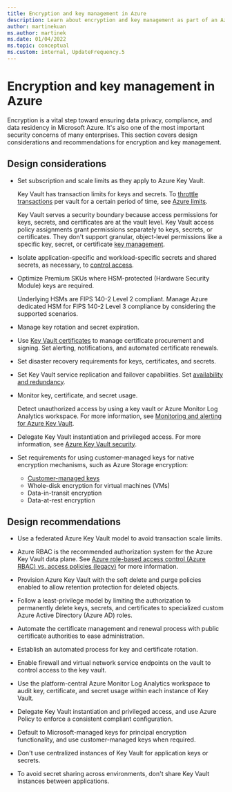 ```yaml
---
title: Encryption and key management in Azure
description: Learn about encryption and key management as part of an Azure landing zone
author: martinekuan
ms.author: martinek
ms.date: 01/04/2022
ms.topic: conceptual
ms.custom: internal, UpdateFrequency.5
---
```


# Encryption and key management in Azure

Encryption is a vital step toward ensuring data privacy, compliance, and data residency in Microsoft Azure. It's also one of the most important security concerns of many enterprises. This section covers design considerations and recommendations for encryption and key management.

## Design considerations

- Set subscription and scale limits as they apply to Azure Key Vault.

   Key Vault has transaction limits for keys and secrets. To [throttle transactions](/azure/key-vault/general/overview-throttling) per vault for a certain period of time, see [Azure limits](/azure/azure-resource-manager/management/azure-subscription-service-limits).

   Key Vault serves a security boundary because access permissions for keys, secrets, and certificates are at the vault level. Key Vault access policy assignments grant permissions separately to keys, secrets, or certificates. They don't support granular, object-level permissions like a specific key, secret, or certificate [key management](/azure/security/fundamentals/data-encryption-best-practices).

- Isolate application-specific and workload-specific secrets and shared secrets, as necessary, to [control access](/azure/key-vault/general/best-practices).

- Optimize Premium SKUs where HSM-protected (Hardware Security Module) keys are required.

   Underlying HSMs are FIPS 140-2 Level 2 compliant. Manage Azure dedicated HSM for FIPS 140-2 Level 3 compliance by considering the supported scenarios.

- Manage key rotation and secret expiration.

- Use [Key Vault certificates](/azure/key-vault/certificates/about-certificates) to manage certificate procurement and signing. Set alerting, notifications, and automated certificate renewals.

- Set disaster recovery requirements for keys, certificates, and secrets.

- Set Key Vault service replication and failover capabilities. Set [availability and redundancy](/azure/key-vault/general/disaster-recovery-guidance).

- Monitor key, certificate, and secret usage.

  Detect unauthorized access by using a key vault or Azure Monitor Log Analytics workspace. For more information, see [Monitoring and alerting for Azure Key Vault](/azure/key-vault/general/alert).

- Delegate Key Vault instantiation and privileged access. For more information, see [Azure Key Vault security](/azure/key-vault/general/security-features).

- Set requirements for using customer-managed keys for native encryption mechanisms, such as Azure Storage encryption:

  - [Customer-managed keys](/azure/storage/common/customer-managed-keys-configure-key-vault)
  - Whole-disk encryption for virtual machines (VMs)
  - Data-in-transit encryption
  - Data-at-rest encryption

## Design recommendations

- Use a federated Azure Key Vault model to avoid transaction scale limits.

- Azure RBAC is the recommended authorization system for the Azure Key Vault data plane. See [Azure role-based access control (Azure RBAC) vs. access policies (legacy)](/azure/key-vault/general/rbac-access-policy) for more information.

- Provision Azure Key Vault with the soft delete and purge policies enabled to allow retention protection for deleted objects.

- Follow a least-privilege model by limiting the authorization to permanently delete keys, secrets, and certificates to specialized custom Azure Active Directory (Azure AD) roles.

- Automate the certificate management and renewal process with public certificate authorities to ease administration.

- Establish an automated process for key and certificate rotation.

- Enable firewall and virtual network service endpoints on the vault to control access to the key vault.

- Use the platform-central Azure Monitor Log Analytics workspace to audit key, certificate, and secret usage within each instance of Key Vault.

- Delegate Key Vault instantiation and privileged access, and use Azure Policy to enforce a consistent compliant configuration.

- Default to Microsoft-managed keys for principal encryption functionality, and use customer-managed keys when required.

- Don't use centralized instances of Key Vault for application keys or secrets.

- To avoid secret sharing across environments, don't share Key Vault instances between applications.
